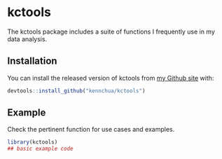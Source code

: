 
# kctools

<!-- badges: start -->
<!-- badges: end -->

The kctools package includes a suite of functions I frequently use in my data analysis.

## Installation

You can install the released version of kctools from  [my Github site](https://github.com/kennchua/kctools) with:

``` r
devtools::install_github("kennchua/kctools")
```

## Example

Check the pertinent function for use cases and examples.

``` r
library(kctools)
## basic example code
```

